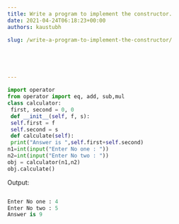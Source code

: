```yaml
---
title: Write a program to implement the constructor.
date: 2021-04-24T06:18:23+00:00
authors: kaustubh

slug: /write-a-program-to-implement-the-constructor/





---
```

```python title="file.py"
import operator
from operator import eq, add, sub,mul
class calculator:
 first, second = 0, 0
 def __init__(self, f, s):
 self.first = f
 self.second = s
 def calculate(self):
 print("Answer is ",self.first+self.second)
n1=int(input("Enter No one : "))
n2=int(input("Enter No two : "))
obj = calculator(n1,n2)
obj.calculate()
```

Output:

```python title="Output"

Enter No one : 4
Enter No two : 5
Answer is 9
```